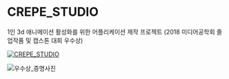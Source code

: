 # CREPE_STUDIO
1인 3d 애니메이션 활성화를 위한 어플리케이션 제작 프로젝트 (2018 미디어공학회 졸업작품 및 캡스톤 대회 우수상)

[![CREPE_STUDIO](http://img.youtube.com/vi/9EC5jIgnba8/0.jpg)](https://youtu.be/9EC5jIgnba8) 

![우수상_증명사진](https://user-images.githubusercontent.com/34650638/87522577-c20eed00-c6c0-11ea-842e-6d4b11e9aeb4.jpeg)
